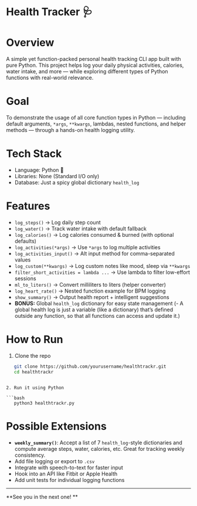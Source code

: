 # Health Tracker 🩺

# Overview  
A simple yet function-packed personal health tracking CLI app built with pure Python. This project helps log your daily physical activities, calories, water intake, and more — while exploring different types of Python functions with real-world relevance.

# Goal  
To demonstrate the usage of all core function types in Python — including default arguments, `*args`, `**kwargs`, lambdas, nested functions, and helper methods — through a hands-on health logging utility.

# Tech Stack  
- Language: Python 🐍  
- Libraries: None (Standard I/O only)  
- Database: Just a spicy global dictionary `health_log`  

# Features  
- `log_steps()` → Log daily step count  
- `log_water()` → Track water intake with default fallback  
- `log_calories()` → Log calories consumed & burned (with optional defaults)  
- `log_activities(*args)` → Use `*args` to log multiple activities  
- `log_activities_input()` → Alt input method for comma-separated values  
- `log_custom(**kwargs)` → Log custom notes like mood, sleep via `**kwargs`  
- `filter_short_activities = lambda ...` → Use lambda to filter low-effort sessions  
- `ml_to_liters()` → Convert milliliters to liters (helper converter)  
- `log_heart_rate()` → Nested function example for BPM logging  
- `show_summary()` → Output health report + intelligent suggestions  
- **BONUS:** Global `health_log` dictionary for easy state management (- A global health log is just a variable (like a dictionary) that’s defined outside any function, so that all functions can access and update it.)

# How to Run  
1. Clone the repo  
```bash
   git clone https://github.com/yourusername/healthtrackr.git
   cd healthtrackr
````
```

2. Run it using Python

```bash
   python3 healthtrackr.py
```

# Possible Extensions

* **`weekly_summary()`**: Accept a list of 7 `health_log`-style dictionaries and compute average steps, water, calories, etc. Great for tracking weekly consistency.
* Add file logging or export to `.csv`
* Integrate with speech-to-text for faster input
* Hook into an API like Fitbit or Apple Health
* Add unit tests for individual logging functions

---

**See you in the next one! **